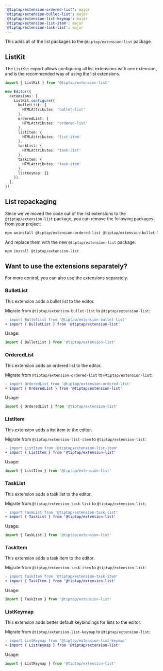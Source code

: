 ```yaml
---
'@tiptap/extension-ordered-list': major
'@tiptap/extension-bullet-list': major
'@tiptap/extension-list-keymap': major
'@tiptap/extension-list-item': major
'@tiptap/extension-task-list': major
---
```


This adds all of the list packages to the `@tiptap/extension-list` package.

## ListKit

The `ListKit` export allows configuring all list extensions with one extension, and is the recommended way of using the list extensions.

```ts
import { ListKit } from '@tiptap/extension-list'

new Editor({
  extensions: [
    ListKit.configure({
      bulletList: {
        HTMLAttributes: 'bullet-list'
      },
      orderedList: {
        HTMLAttributes: 'ordered-list'
      },
      listItem: {
        HTMLAttributes: 'list-item'
      },
      taskList: {
        HTMLAttributes: 'task-list'
      },
      taskItem: {
        HTMLAttributes: 'task-item'
      },
      listKeymap: {}
    }),
  ],
})
```

## List repackaging

Since we've moved the code out of the list extensions to the `@tiptap/extension-list` package, you can remove the following packages from your project:

```bash
npm uninstall @tiptap/extension-ordered-list @tiptap/extension-bullet-list @tiptap/extension-list-keymap @tiptap/extension-list-item @tiptap/extension-task-list
```

And replace them with the new `@tiptap/extension-list` package:

```bash
npm install @tiptap/extension-list
```

## Want to use the extensions separately?

For more control, you can also use the extensions separately.

### BulletList

This extension adds a bullet list to the editor.

Migrate from `@tiptap/extension-bullet-list` to `@tiptap/extension-list`:

```diff
- import BulletList from '@tiptap/extension-bullet-list'
+ import { BulletList } from '@tiptap/extension-list'
```

Usage:

```ts
import { BulletList } from '@tiptap/extension-list'
```

### OrderedList

This extension adds an ordered list to the editor.

Migrate from `@tiptap/extension-ordered-list` to `@tiptap/extension-list`:

```diff
- import OrderedList from '@tiptap/extension-ordered-list'
+ import { OrderedList } from '@tiptap/extension-list'
```

Usage:

```ts
import { OrderedList } from '@tiptap/extension-list'
```

### ListItem

This extension adds a list item to the editor.

Migrate from `@tiptap/extension-list-item` to `@tiptap/extension-list`:

```diff
- import ListItem from '@tiptap/extension-list-item'
+ import { ListItem } from '@tiptap/extension-list'
```

Usage:

```ts
import { ListItem } from '@tiptap/extension-list'
```

### TaskList

This extension adds a task list to the editor.

Migrate from `@tiptap/extension-task-list` to `@tiptap/extension-list`:

```diff
- import TaskList from '@tiptap/extension-task-list'
+ import { TaskList } from '@tiptap/extension-list'
```

Usage:

```ts
import { TaskList } from '@tiptap/extension-list'
```

### TaskItem

This extension adds a task item to the editor.

Migrate from `@tiptap/extension-task-item` to `@tiptap/extension-list`:

```diff
- import TaskItem from '@tiptap/extension-task-item'
+ import { TaskItem } from '@tiptap/extension-list'
```

Usage:

```ts
import { TaskItem } from '@tiptap/extension-list'
```

### ListKeymap

This extension adds better default keybindings for lists to the editor.

Migrate from `@tiptap/extension-list-keymap` to `@tiptap/extension-list`:

```diff
- import ListKeymap from '@tiptap/extension-list-keymap'
+ import { ListKeymap } from '@tiptap/extension-list'
```

Usage:

```ts
import { ListKeymap } from '@tiptap/extension-list'
```
